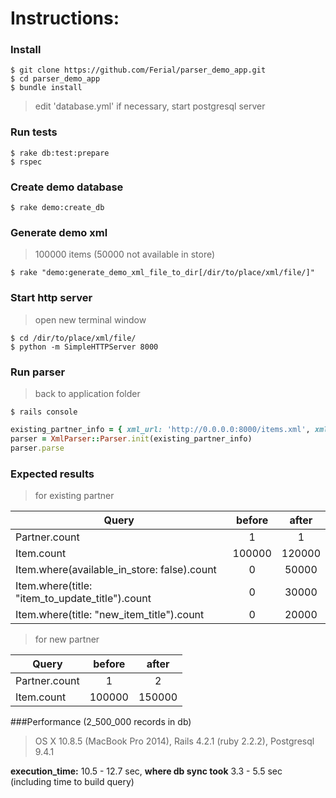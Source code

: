 # Instructions:

### Install
```
$ git clone https://github.com/Ferial/parser_demo_app.git
$ cd parser_demo_app
$ bundle install
```
> edit 'database.yml' if necessary, start postgresql server

### Run tests
```
$ rake db:test:prepare
$ rspec
```
### Create demo database
```
$ rake demo:create_db
```
### Generate demo xml
> 100000 items (50000 not available in store)

```
$ rake "demo:generate_demo_xml_file_to_dir[/dir/to/place/xml/file/]"
```

### Start http server
> open new terminal window

```
$ cd /dir/to/place/xml/file/
$ python -m SimpleHTTPServer 8000
```

### Run parser
> back to application folder

```
$ rails console
```
```ruby
existing_partner_info = { xml_url: 'http://0.0.0.0:8000/items.xml', xml_type: "YaMarket" }
parser = XmlParser::Parser.init(existing_partner_info)
parser.parse
```
### Expected results
> for existing partner

| Query                                            | before   | after    |
| ------------------------------------------------ | :------: | :------: |
| Partner.count                                    | 1        | 1        |
| Item.count                                       | 100000   | 120000   |
| Item.where(available_in_store: false).count      | 0        | 50000    |
| Item.where(title: "item_to_update_title").count  | 0        | 30000    |
| Item.where(title: "new_item_title").count        | 0        | 20000    |

> for new partner

| Query         | before          | after    |
| --------------| :-------------: | :------: |
| Partner.count | 1               | 2        |
| Item.count    | 100000          | 150000   |

###Performance (2_500_000 records in db)
> OS X 10.8.5 (MacBook Pro 2014), Rails 4.2.1 (ruby 2.2.2), Postgresql 9.4.1

**execution_time:** 10.5 - 12.7 sec, **where db sync took** 3.3 - 5.5 sec (including time to build query)
